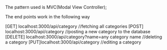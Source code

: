 The pattern used is MVC(Modal View Controller);


The end points work in the following way

[GET] localhost:3000/api/category  //fetching all categories
[POST] localhost:3000/api/category  //posting a new category to the database
[DELETE] localhost:3000/api/category?name=any category name  //deleting a category
[PUT]localhost:3000/api/category   //editing  a category  
